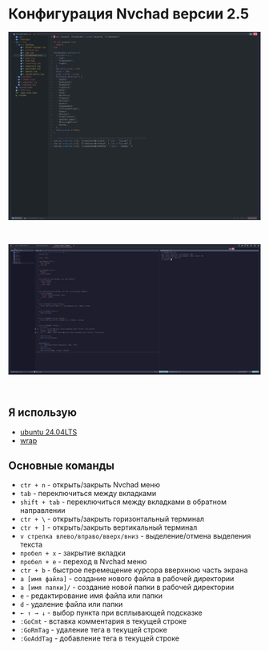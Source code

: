 # Конфигурация Nvchad версии 2.5

<p align="center">
  <img src="images/img-1.png">
</p>
</br>

<p align="center">
  <img src="images/img-2.png">
</p>
</br>

## Я использую

- [ubuntu 24.04LTS](https://ubuntu.com/download/desktop)
- [wrap](https://www.warp.dev/)

## Основные команды

- `ctr + n` - открыть/закрыть Nvchad меню
- `tab` - переключиться между вкладками
- `shift + tab` - переключиться между вкладками в обратном направлении
- `ctr + \` - открыть/закрыть горизонтальный терминал
- `ctr + ]` - открыть/закрыть вертикальный терминал
- `v стрелка влево/вправо/вверх/вниз` - выделение/отмена выделения текста
- `пробел + x` - закрытие вкладки
- `пробел + e` - переход в Nvchad меню
- `ctr + b` - быстрое перемещение курсора вверхнюю часть экрана
- `a [имя файла]` - создание нового файла в рабочей директории
- `a [имя папки]/` - создание новой папки в рабочей директории
- `e` - редактирование имя файла или папки
- `d` - удаление файла или папки
- `← ↑ → ↓` - выбор пункта при всплывающей подсказке
- `:GoCmt` - вставка комментария в текущей строке
- `:GoRmTag` - удаление тега в текущей строке
- `:GoAddTag` - добавление тега в текущей строке
